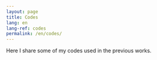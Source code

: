```yaml
---
layout: page
title: Codes
lang: en
lang-ref: codes
permalink: /en/codes/
---
```


Here I share some of my codes used in the previous works.

